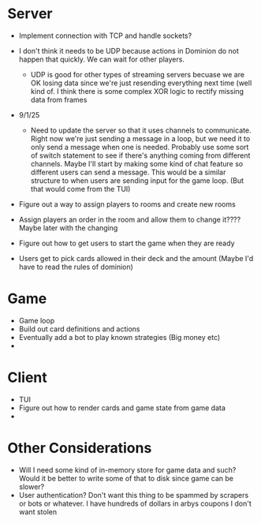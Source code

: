 # Server
- Implement connection with TCP and handle sockets?
- I don't think it needs to be UDP because actions in Dominion do not happen that quickly. We can wait for other players. 
    - UDP is good for other types of streaming servers becuase we are OK losing data since we're just resending everything next time (well kind of. I think there is some complex XOR logic to rectify missing data from frames

- 9/1/25
    - Need to update the server so that it uses channels to communicate. Right now we're just sending a message in a loop, but we need it to only send a message when one is needed. Probably use some sort of switch statement to see if there's anything coming from different channels. Maybe I'll start by making some kind of chat feature so different users can send a message. This would be a similar structure to when users are sending input for the game loop. (But that would come from the TUI)

- Figure out a way to assign players to rooms and create new rooms
- Assign players an order in the room and allow them to change it???? Maybe later with the changing
- Figure out how to get users to start the game when they are ready
- Users get to pick cards allowed in their deck and the amount (Maybe I'd have to read the rules of dominion)

# Game
- Game loop
- Build out card definitions and actions
- Eventually add a bot to play known strategies (Big money etc)
- 

# Client
- TUI
- Figure out how to render cards and game state from game data
- 


# Other Considerations
- Will I need some kind of in-memory store for game data and such? Would it be better to write some of that to disk since game can be slower?
- User authentication? Don't want this thing to be spammed by scrapers or bots or whatever. I have hundreds of dollars in arbys coupons I don't want stolen
